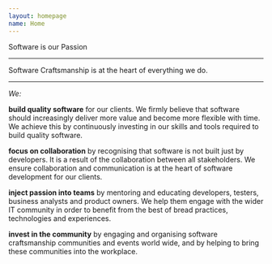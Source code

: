 ```yaml
---
layout: homepage
name: Home
---
```


Software is our Passion
- - -
Software Craftsmanship is at the heart of everything we do.

- - -

*We:*

**build quality software** for our clients. We firmly believe that software should increasingly deliver more value and become more flexible with time. We achieve this by continuously investing in our skills and tools required to build quality software.

**focus on collaboration** by recognising that software is not built just by developers. It is a result of the collaboration between all stakeholders. We ensure collaboration and communication is at the heart of software development for our clients.

**inject passion into teams** by mentoring and educating developers, testers, business analysts and product owners. We help them engage with the wider IT community in order to benefit from the best of bread practices, technologies and experiences.

**invest in the community** by engaging and organising software craftsmanship communities and events world wide, and by helping to bring these communities into the workplace.



